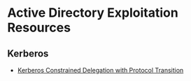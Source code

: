 # Active Directory Exploitation Resources

## Kerberos
* [Kerberos Constrained Delegation with Protocol Transition](https://phackt.com/en-kerberos-constrained-delegation-with-protocol-transition)